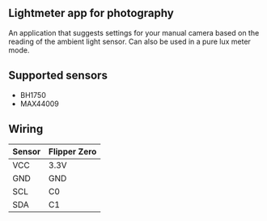 ## Lightmeter app for photography

An application that suggests settings for your manual camera based on the reading of the ambient light sensor. Can also be used in a pure lux meter mode.

## Supported sensors

- BH1750
- MAX44009

## Wiring

| Sensor | Flipper Zero |
| ------ | ------------ |
| VCC    | 3.3V         |
| GND    | GND          |
| SCL    | C0           |
| SDA    | C1           |
